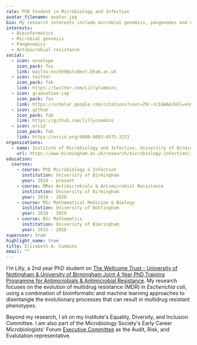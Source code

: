 ```yaml
---
role: PhD Student in Microbiology and Infection
avatar_filename: avatar.jpg
bio: My research interests include microbial genomics, pangenomes and AMR.
interests:
  - Bioinformatics
  - Microbial genomics
  - Pangenomics
  - Antimicrobial resistance
social:
  - icon: envelope
    icon_pack: fas
    link: mailto:exc569@student.bham.ac.uk
  - icon: twitter
    icon_pack: fab
    link: https://twitter.com/LillyCummins_
  - icon: graduation-cap
    icon_pack: fas
    link: https://scholar.google.com/citations?user=Z9r-nCIAAAAJ&hl=en&oi=ao
  - icon: github
    icon_pack: fab
    link: https://github.com/lillycummins
  - icon: orcid
    icon_pack: fab
    link: https://orcid.org/0000-0003-0575-3151
organizations:
  - name: Institute of Microbiology and Infection, University of Birmingham
    url: https://www.birmingham.ac.uk/research/microbiology-infection/index.aspx
education:
  courses:
    - course: PhD Microbiology & Infection
      institution: University of Birmingham
      year: 2020 - present
    - course: MRes Antimicrobials & Antimicrobial Resistance
      institution: University of Birmingham
      year: 2019 - 2020
    - course: MSc Mathematical Medicine & Biology
      institution: University of Nottingham
      year: 2018 - 2019
    - course: BSc Mathematics
      institution: Univeristy of Bimringham
      year: 2015 - 2018
superuser: true
highlight_name: true
title: Elizabeth A. Cummins
email: ""
---
```

I'm Lilly, a 2nd year PhD student on [The Wellcome Trust - University of Nottingham & University of Birmingham Joint 4 Year PhD Training Programme for Antimicrobials & Antimicrobial Resistance](https://www.birmingham.ac.uk/schools/mds-graduate-school/wellcome-aamr/index.aspx). My research focuses on the evolution of multidrug resistance (MDR) in *Escherichia coli*, using a combination of bioinformatic and machine learning approaches to disentangle the evolutionary processes that can result in multidrug resistant phenotypes.

Beyond my research, I sit on my Institute's Equality, Diversity, and Inclusion Committee. I am also part of the Microbiology Society's Early Career Microbiologists' Forum [Executive Committee](https://microbiologysociety.org/why-microbiology-matters/early-career-microbiologists-forum/meet-the-executive-committee.html) as the Audit, Risk, and Evalutation representative.